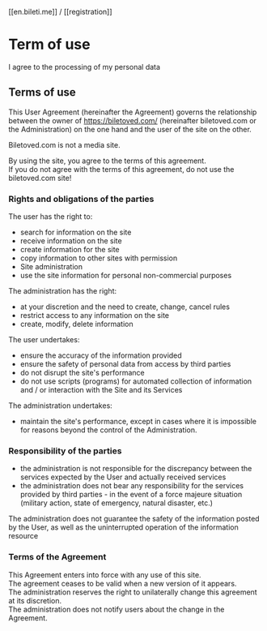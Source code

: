 
[[en.bileti.me]] / [[registration]]

# Term of use

I agree to the processing of my personal data

## Terms of use

This User Agreement (hereinafter the Agreement) governs the relationship between the owner of https://biletoved.com/ (hereinafter biletoved.com or the Administration) on the one hand and the user of the site on the other.

Biletoved.com is not a media site.

By using the site, you agree to the terms of this agreement.  
If you do not agree with the terms of this agreement, do not use the biletoved.com site!

### Rights and obligations of the parties

The user has the right to:

-   search for information on the site
-   receive information on the site
-   create information for the site
-   copy information to other sites with permission
-   Site administration
-   use the site information for personal non-commercial purposes

The administration has the right:

-   at your discretion and the need to create, change, cancel rules
-   restrict access to any information on the site
-   create, modify, delete information

The user undertakes:

-   ensure the accuracy of the information provided
-   ensure the safety of personal data from access by third parties
-   do not disrupt the site's performance
-   do not use scripts (programs) for automated collection of information and / or interaction with the Site and its Services

The administration undertakes:

-   maintain the site's performance, except in cases where it is impossible for reasons beyond the control of the Administration.

### Responsibility of the parties

-   the administration is not responsible for the discrepancy between the services expected by the User and actually received services
-   the administration does not bear any responsibility for the services provided by third parties - in the event of a force majeure situation (military action, state of emergency, natural disaster, etc.)

The administration does not guarantee the safety of the information posted by the User, as well as the uninterrupted operation of the information resource

### Terms of the Agreement

This Agreement enters into force with any use of this site.  
The agreement ceases to be valid when a new version of it appears.  
The administration reserves the right to unilaterally change this agreement at its discretion.  
The administration does not notify users about the change in the Agreement.








